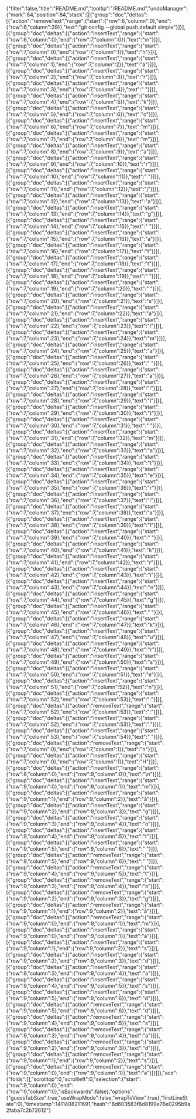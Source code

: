 {"filter":false,"title":"README.md","tooltip":"/README.md","undoManager":{"mark":84,"position":84,"stack":[[{"group":"doc","deltas":[{"action":"removeText","range":{"start":{"row":6,"column":0},"end":{"row":6,"column":39}},"text":"git config --global push.default simple"}]}],[{"group":"doc","deltas":[{"action":"insertText","range":{"start":{"row":6,"column":0},"end":{"row":7,"column":0}},"text":"\n"}]}],[{"group":"doc","deltas":[{"action":"insertText","range":{"start":{"row":7,"column":0},"end":{"row":7,"column":1}},"text":"h"}]}],[{"group":"doc","deltas":[{"action":"insertText","range":{"start":{"row":7,"column":1},"end":{"row":7,"column":2}},"text":"ä"}]}],[{"group":"doc","deltas":[{"action":"insertText","range":{"start":{"row":7,"column":2},"end":{"row":7,"column":3}},"text":"r"}]}],[{"group":"doc","deltas":[{"action":"insertText","range":{"start":{"row":7,"column":3},"end":{"row":7,"column":4}},"text":" "}]}],[{"group":"doc","deltas":[{"action":"insertText","range":{"start":{"row":7,"column":4},"end":{"row":7,"column":5}},"text":"k"}]}],[{"group":"doc","deltas":[{"action":"insertText","range":{"start":{"row":7,"column":5},"end":{"row":7,"column":6}},"text":"o"}]}],[{"group":"doc","deltas":[{"action":"insertText","range":{"start":{"row":7,"column":6},"end":{"row":7,"column":7}},"text":"m"}]}],[{"group":"doc","deltas":[{"action":"insertText","range":{"start":{"row":7,"column":7},"end":{"row":7,"column":8}},"text":"m"}]}],[{"group":"doc","deltas":[{"action":"insertText","range":{"start":{"row":7,"column":8},"end":{"row":7,"column":9}},"text":"a"}]}],[{"group":"doc","deltas":[{"action":"insertText","range":{"start":{"row":7,"column":9},"end":{"row":7,"column":10}},"text":"r"}]}],[{"group":"doc","deltas":[{"action":"insertText","range":{"start":{"row":7,"column":10},"end":{"row":7,"column":11}},"text":" "}]}],[{"group":"doc","deltas":[{"action":"insertText","range":{"start":{"row":7,"column":11},"end":{"row":7,"column":12}},"text":"j"}]}],[{"group":"doc","deltas":[{"action":"insertText","range":{"start":{"row":7,"column":12},"end":{"row":7,"column":13}},"text":"a"}]}],[{"group":"doc","deltas":[{"action":"insertText","range":{"start":{"row":7,"column":13},"end":{"row":7,"column":14}},"text":"g"}]}],[{"group":"doc","deltas":[{"action":"insertText","range":{"start":{"row":7,"column":14},"end":{"row":7,"column":15}},"text":" "}]}],[{"group":"doc","deltas":[{"action":"insertText","range":{"start":{"row":7,"column":15},"end":{"row":7,"column":16}},"text":"a"}]}],[{"group":"doc","deltas":[{"action":"insertText","range":{"start":{"row":7,"column":16},"end":{"row":7,"column":17}},"text":"t"}]}],[{"group":"doc","deltas":[{"action":"insertText","range":{"start":{"row":7,"column":17},"end":{"row":7,"column":18}},"text":"t"}]}],[{"group":"doc","deltas":[{"action":"insertText","range":{"start":{"row":7,"column":18},"end":{"row":7,"column":19}},"text":" "}]}],[{"group":"doc","deltas":[{"action":"insertText","range":{"start":{"row":7,"column":19},"end":{"row":7,"column":20}},"text":" "}]}],[{"group":"doc","deltas":[{"action":"insertText","range":{"start":{"row":7,"column":20},"end":{"row":7,"column":21}},"text":"s"}]}],[{"group":"doc","deltas":[{"action":"insertText","range":{"start":{"row":7,"column":21},"end":{"row":7,"column":22}},"text":"a"}]}],[{"group":"doc","deltas":[{"action":"insertText","range":{"start":{"row":7,"column":22},"end":{"row":7,"column":23}},"text":"l"}]}],[{"group":"doc","deltas":[{"action":"insertText","range":{"start":{"row":7,"column":23},"end":{"row":7,"column":24}},"text":"m"}]}],[{"group":"doc","deltas":[{"action":"insertText","range":{"start":{"row":7,"column":24},"end":{"row":7,"column":25}},"text":"a"}]}],[{"group":"doc","deltas":[{"action":"insertText","range":{"start":{"row":7,"column":25},"end":{"row":7,"column":26}},"text":" "}]}],[{"group":"doc","deltas":[{"action":"insertText","range":{"start":{"row":7,"column":26},"end":{"row":7,"column":27}},"text":"a"}]}],[{"group":"doc","deltas":[{"action":"insertText","range":{"start":{"row":7,"column":27},"end":{"row":7,"column":28}},"text":"l"}]}],[{"group":"doc","deltas":[{"action":"insertText","range":{"start":{"row":7,"column":28},"end":{"row":7,"column":29}},"text":"l"}]}],[{"group":"doc","deltas":[{"action":"insertText","range":{"start":{"row":7,"column":29},"end":{"row":7,"column":30}},"text":"t"}]}],[{"group":"doc","deltas":[{"action":"insertText","range":{"start":{"row":7,"column":30},"end":{"row":7,"column":31}},"text":" "}]}],[{"group":"doc","deltas":[{"action":"insertText","range":{"start":{"row":7,"column":31},"end":{"row":7,"column":32}},"text":"m"}]}],[{"group":"doc","deltas":[{"action":"insertText","range":{"start":{"row":7,"column":32},"end":{"row":7,"column":33}},"text":"a"}]}],[{"group":"doc","deltas":[{"action":"insertText","range":{"start":{"row":7,"column":33},"end":{"row":7,"column":34}},"text":"t"}]}],[{"group":"doc","deltas":[{"action":"insertText","range":{"start":{"row":7,"column":34},"end":{"row":7,"column":35}},"text":"e"}]}],[{"group":"doc","deltas":[{"action":"insertText","range":{"start":{"row":7,"column":35},"end":{"row":7,"column":36}},"text":"r"}]}],[{"group":"doc","deltas":[{"action":"insertText","range":{"start":{"row":7,"column":36},"end":{"row":7,"column":37}},"text":"i"}]}],[{"group":"doc","deltas":[{"action":"insertText","range":{"start":{"row":7,"column":37},"end":{"row":7,"column":38}},"text":"a"}]}],[{"group":"doc","deltas":[{"action":"insertText","range":{"start":{"row":7,"column":38},"end":{"row":7,"column":39}},"text":"l"}]}],[{"group":"doc","deltas":[{"action":"insertText","range":{"start":{"row":7,"column":39},"end":{"row":7,"column":40}},"text":" "}]}],[{"group":"doc","deltas":[{"action":"insertText","range":{"start":{"row":7,"column":40},"end":{"row":7,"column":41}},"text":"k"}]}],[{"group":"doc","deltas":[{"action":"insertText","range":{"start":{"row":7,"column":41},"end":{"row":7,"column":42}},"text":"r"}]}],[{"group":"doc","deltas":[{"action":"insertText","range":{"start":{"row":7,"column":42},"end":{"row":7,"column":43}},"text":"i"}]}],[{"group":"doc","deltas":[{"action":"insertText","range":{"start":{"row":7,"column":43},"end":{"row":7,"column":44}},"text":"n"}]}],[{"group":"doc","deltas":[{"action":"insertText","range":{"start":{"row":7,"column":44},"end":{"row":7,"column":45}},"text":"g"}]}],[{"group":"doc","deltas":[{"action":"insertText","range":{"start":{"row":7,"column":45},"end":{"row":7,"column":46}},"text":" "}]}],[{"group":"doc","deltas":[{"action":"insertText","range":{"start":{"row":7,"column":46},"end":{"row":7,"column":47}},"text":"k"}]}],[{"group":"doc","deltas":[{"action":"insertText","range":{"start":{"row":7,"column":47},"end":{"row":7,"column":48}},"text":"u"}]}],[{"group":"doc","deltas":[{"action":"insertText","range":{"start":{"row":7,"column":48},"end":{"row":7,"column":49}},"text":"r"}]}],[{"group":"doc","deltas":[{"action":"insertText","range":{"start":{"row":7,"column":49},"end":{"row":7,"column":50}},"text":"s"}]}],[{"group":"doc","deltas":[{"action":"insertText","range":{"start":{"row":7,"column":50},"end":{"row":7,"column":51}},"text":"e"}]}],[{"group":"doc","deltas":[{"action":"insertText","range":{"start":{"row":7,"column":51},"end":{"row":7,"column":52}},"text":"n"}]}],[{"group":"doc","deltas":[{"action":"insertText","range":{"start":{"row":7,"column":52},"end":{"row":7,"column":53}},"text":":"}]}],[{"group":"doc","deltas":[{"action":"removeText","range":{"start":{"row":7,"column":52},"end":{"row":7,"column":53}},"text":":"}]}],[{"group":"doc","deltas":[{"action":"insertText","range":{"start":{"row":7,"column":52},"end":{"row":7,"column":53}},"text":"."}]}],[{"group":"doc","deltas":[{"action":"insertText","range":{"start":{"row":7,"column":53},"end":{"row":7,"column":54}},"text":" "}]}],[{"group":"doc","deltas":[{"action":"removeText","range":{"start":{"row":7,"column":0},"end":{"row":7,"column":1}},"text":"h"}]}],[{"group":"doc","deltas":[{"action":"insertText","range":{"start":{"row":7,"column":0},"end":{"row":7,"column":1}},"text":"H"}]}],[{"group":"doc","deltas":[{"action":"insertText","range":{"start":{"row":8,"column":0},"end":{"row":9,"column":0}},"text":"\n"}]}],[{"group":"doc","deltas":[{"action":"insertText","range":{"start":{"row":9,"column":0},"end":{"row":9,"column":1}},"text":"m"}]}],[{"group":"doc","deltas":[{"action":"insertText","range":{"start":{"row":9,"column":1},"end":{"row":9,"column":2}},"text":"å"}]}],[{"group":"doc","deltas":[{"action":"insertText","range":{"start":{"row":9,"column":2},"end":{"row":9,"column":3}},"text":"g"}]}],[{"group":"doc","deltas":[{"action":"insertText","range":{"start":{"row":9,"column":3},"end":{"row":9,"column":4}},"text":"o"}]}],[{"group":"doc","deltas":[{"action":"insertText","range":{"start":{"row":9,"column":4},"end":{"row":9,"column":5}},"text":"t"}]}],[{"group":"doc","deltas":[{"action":"insertText","range":{"start":{"row":9,"column":5},"end":{"row":9,"column":6}},"text":" "}]}],[{"group":"doc","deltas":[{"action":"removeText","range":{"start":{"row":9,"column":5},"end":{"row":9,"column":6}},"text":" "}]}],[{"group":"doc","deltas":[{"action":"removeText","range":{"start":{"row":9,"column":4},"end":{"row":9,"column":5}},"text":"t"}]}],[{"group":"doc","deltas":[{"action":"removeText","range":{"start":{"row":9,"column":3},"end":{"row":9,"column":4}},"text":"o"}]}],[{"group":"doc","deltas":[{"action":"removeText","range":{"start":{"row":9,"column":2},"end":{"row":9,"column":3}},"text":"g"}]}],[{"group":"doc","deltas":[{"action":"removeText","range":{"start":{"row":9,"column":1},"end":{"row":9,"column":2}},"text":"å"}]}],[{"group":"doc","deltas":[{"action":"removeText","range":{"start":{"row":9,"column":0},"end":{"row":9,"column":1}},"text":"m"}]}],[{"group":"doc","deltas":[{"action":"insertText","range":{"start":{"row":9,"column":0},"end":{"row":9,"column":1}},"text":"a"}]}],[{"group":"doc","deltas":[{"action":"insertText","range":{"start":{"row":9,"column":1},"end":{"row":9,"column":2}},"text":"s"}]}],[{"group":"doc","deltas":[{"action":"insertText","range":{"start":{"row":9,"column":2},"end":{"row":9,"column":3}},"text":"d"}]}],[{"group":"doc","deltas":[{"action":"insertText","range":{"start":{"row":9,"column":3},"end":{"row":9,"column":4}},"text":"a"}]}],[{"group":"doc","deltas":[{"action":"insertText","range":{"start":{"row":9,"column":4},"end":{"row":9,"column":5}},"text":"s"}]}],[{"group":"doc","deltas":[{"action":"insertText","range":{"start":{"row":9,"column":5},"end":{"row":9,"column":6}},"text":"d"}]}],[{"group":"doc","deltas":[{"action":"removeText","range":{"start":{"row":9,"column":5},"end":{"row":9,"column":6}},"text":"d"}]}],[{"group":"doc","deltas":[{"action":"removeText","range":{"start":{"row":9,"column":4},"end":{"row":9,"column":5}},"text":"s"}]}],[{"group":"doc","deltas":[{"action":"removeText","range":{"start":{"row":9,"column":3},"end":{"row":9,"column":4}},"text":"a"}]}],[{"group":"doc","deltas":[{"action":"removeText","range":{"start":{"row":9,"column":2},"end":{"row":9,"column":3}},"text":"d"}]}],[{"group":"doc","deltas":[{"action":"removeText","range":{"start":{"row":9,"column":1},"end":{"row":9,"column":2}},"text":"s"}]}],[{"group":"doc","deltas":[{"action":"removeText","range":{"start":{"row":9,"column":0},"end":{"row":9,"column":1}},"text":"a"}]}]]},"ace":{"folds":[],"scrolltop":0,"scrollleft":0,"selection":{"start":{"row":9,"column":0},"end":{"row":9,"column":0},"isBackwards":false},"options":{"guessTabSize":true,"useWrapMode":false,"wrapToView":true},"firstLineState":0},"timestamp":1411408211691,"hash":"8d603583f6d8199e76e0295b9a2faba7c2b72612"}